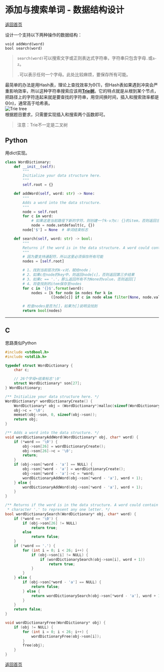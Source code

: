 # 添加与搜索单词 - 数据结构设计
[返回首页](../README.md)

设计一个支持以下两种操作的数据结构：
```
void addWord(word)
bool search(word)
```
> `search(word)`可以搜索文字或正则表达式字符串，字符串只包含字母`.`或`a-z`。
> 
> `.`可以表示任何一个字母。此处比较麻烦，要保存所有可能。

最简单的办法是用Hash表，理论上查找效率为Θ(1)，但Hash表如果遇到冲突会严重影响效率，所以这种字符串搜索应该用[**Trie树**](https://baike.baidu.com/item/字典树/9825209?fr=aladdin#5_2)。它的特点就是从根到某个节点，把路径上的字符连起来就是要查找的字符串，用空间换时间，插入和搜索效率都是Θ(n)，通常高于哈希表。<br>![Trie tree](https://odhyan.com/blog/wp-content/uploads/2010/11/trie-example.png)<br>根据题目要求，只需要实现插入和搜索两个函数即可。

> 注意：Trie不一定是二叉树
## Python
用dict实现。
```python
class WordDictionary:
    def __init__(self):
        """
        Initialize your data structure here.
        """
        self.root = {}

    def addWord(self, word: str) -> None:
        """
        Adds a word into the data structure.
        """
        node = self.root
        for c in word:
            # 如果这是当前路径下新的字符，则创建一个k-v为c: {}的item，否则返回当前item
            node = node.setdefault(c, {})
        node['$'] = None  # 单词结束标志

    def search(self, word: str) -> bool:
        """
        Returns if the word is in the data structure. A word could contain the dot character '.' to represent any one letter.
        """
        # 因为要支持通配符，所以这里必须保存所有可能
        nodes = [self.root]

        # 1、找到当前层次的k-v对，赋给node；
        # 2、如果c在node的key中，则返回node[c]，否则返回第三步结果
        # 3、如果c == '.'，那么返回所有不为None的value，否则返回[]
        # 4、将查找到的item保存至nodes
        for c in '{}$'.format(word):
            nodes = [k for node in nodes for k in
                     ([node[c]] if c in node else filter(None, node.values()) if c == '.' else [])]

        # 检查nodes是否为[]，如果为[]说明没找到
        return bool(nodes)
```
---

## C
思路类似Python
```c
#include <stdbool.h>
#include <stdlib.h>

typedef struct WordDictionary {
    char c;

    // 26个字母+结束标志'\0'
    struct WordDictionary* son[27];
} WordDictionary;

/** Initialize your data structure here. */
WordDictionary* wordDictionaryCreate() {
    WordDictionary* obj = (WordDictionary*)malloc(sizeof(WordDictionary));
    obj->c = '\0';
    memset(obj->son, 0, sizeof(obj->son));
    return obj;
}

/** Adds a word into the data structure. */
void wordDictionaryAddWord(WordDictionary* obj, char* word) {
    if (*word == '\0') {
        obj->son[26] = wordDictionaryCreate();
        obj->son[26]->c = '\0';
        return;
    }
    if (obj->son[*word - 'a'] == NULL) {
        obj->son[*word - 'a'] = wordDictionaryCreate();
        obj->son[*word - 'a']->c = *word;
        wordDictionaryAddWord(obj->son[*word - 'a'], word + 1);
    } else {
        wordDictionaryAddWord(obj->son[*word - 'a'], word + 1);
    }
}

/** Returns if the word is in the data structure. A word could contain the dot
 * character '.' to represent any one letter. */
bool wordDictionarySearch(WordDictionary* obj, char* word) {
    if (*word == '\0') {
        if (obj->son[26] != NULL)
            return true;
        else
            return false;
    }
    if (*word == '.') {
        for (int i = 0; i < 26; i++) {
            if (obj->son[i] != NULL) {
                if (wordDictionarySearch(obj->son[i], word + 1))
                    return true;
            }
        }
    } else {
        if (obj->son[*word - 'a'] == NULL) {
            return false;
        } else {
            return wordDictionarySearch(obj->son[*word - 'a'], word + 1);
        }
    }
    return false;
}

void wordDictionaryFree(WordDictionary* obj) {
    if (obj != NULL) {
        for (int i = 0; i < 26; i++) {
            wordDictionaryFree(obj->son[i]);
        }
        free(obj);
    }
}
```
[返回首页](../README.md)